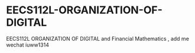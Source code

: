 # EECS112L-ORGANIZATION-OF-DIGITAL
EECS112L ORGANIZATION OF DIGITAL and Financial Mathematics , add me wechat iuww1314

